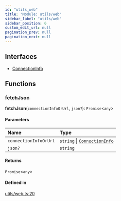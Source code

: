 ```yaml
---
id: "utils_web"
title: "Module: utils/web"
sidebar_label: "utils/web"
sidebar_position: 0
custom_edit_url: null
pagination_prev: null
pagination_next: null
---
```


## Interfaces

- [ConnectionInfo](../interfaces/utils_web.ConnectionInfo.md)

## Functions

### fetchJson

**fetchJson**(`connectionInfoOrUrl`, `json?`): `Promise`<`any`\>

#### Parameters

| Name | Type |
| :------ | :------ |
| `connectionInfoOrUrl` | `string` \| [`ConnectionInfo`](../interfaces/utils_web.ConnectionInfo.md) |
| `json?` | `string` |

#### Returns

`Promise`<`any`\>

#### Defined in

[utils/web.ts:20](https://github.com/near/near-api-js/blob/a0c9a104/packages/near-api-js/src/utils/web.ts#L20)
